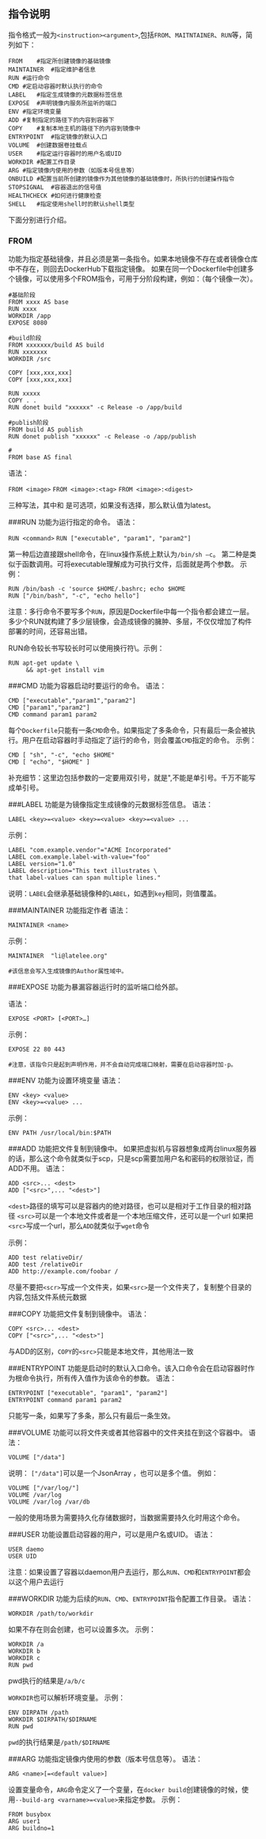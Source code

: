 ## 指令说明

指令格式一般为`<instruction><argument>`,包括`FROM`、`MAITNTAINER`、`RUN`等，简列如下：

```shell
FROM	#指定所创建镜像的基础镜像
MAINTAINER	#指定维护者信息
RUN	#运行命令
CMD	#定启动容器时默认执行的命令
LABEL	#指定生成镜像的元数据标签信息
EXPOSE	#声明镜像内服务所监听的端口
ENV	#指定环境变量
ADD	#复制指定的路径下的内容到容器下
COPY	#复制本地主机的路径下的内容到镜像中
ENTRYPOINT	#指定镜像的默认入口
VOLUME	#创建数据卷挂载点
USER	#指定运行容器时的用户名或UID
WORKDIR	#配置工作目录
ARG	#指定镜像内使用的参数（如版本号信息等）
ONBUILD	#配置当前所创建的镜像作为其他镜像的基础镜像时，所执行的创建操作指令
STOPSIGNAL	#容器退出的信号值
HEALTHCHECK	#如何进行健康检查
SHELL	#指定使用shell时的默认shell类型
```

下面分别进行介绍。

### FROM
功能为指定基础镜像，并且必须是第一条指令。如果本地镜像不存在或者镜像仓库中不存在，则回去DockerHub下载指定镜像。 如果在同一个Dockerfile中创建多个镜像，可以使用多个FROM指令，可用于分阶段构建，例如：（每个镜像一次）。
```shell
#基础阶段
FROM xxxx AS base
RUN xxxx
WORKDIR /app
EXPOSE 8080

#build阶段
FROM xxxxxxx/build AS build
RUN xxxxxxx
WORKDIR /src

COPY [xxx,xxx,xxx]
COPY [xxx,xxx,xxx]

RUN xxxxx
COPY . .
RUN donet build "xxxxxx" -c Release -o /app/build

#publish阶段
FROM build AS publish
RUN donet publish "xxxxxx" -c Release -o /app/publish

#
FROM base AS final
```

语法：

`FROM <image>`
`FROM <image>:<tag>`
`FROM <image>:<digest>` 

三种写法，其中和 是可选项，如果没有选择，那么默认值为latest。

###RUN
功能为运行指定的命令。
语法：

`RUN <command>`
`RUN ["executable", "param1", "param2"]`

第一种后边直接跟shell命令，在linux操作系统上默认为`/bin/sh –c`。
第二种是类似于函数调用。可将executable理解成为可执行文件，后面就是两个参数。
示例：
```shell
RUN /bin/bash -c 'source $HOME/.bashrc; echo $HOME
RUN ["/bin/bash", "-c", "echo hello"]
```
注意：多行命令不要写多个`RUN`，原因是Dockerfile中每一个指令都会建立一层。
多少个RUN就构建了多少层镜像，会造成镜像的臃肿、多层，不仅仅增加了构件部署的时间，还容易出错。

RUN命令较长书写较长时可以使用换行符\。示例：
```shell
RUN apt-get update \
     && apt-get install vim
```

###CMD
功能为容器启动时要运行的命令。
语法：
```shell
CMD ["executable","param1","param2"]
CMD ["param1","param2"]
CMD command param1 param2
```

每个`Dockerfile`只能有一条`CMD`命令。如果指定了多条命令，只有最后一条会被执行。用户在启动容器时手动指定了运行的命令，则会覆盖`CMD`指定的命令。
示例：
```shell
CMD [ "sh", "-c", "echo $HOME" 
CMD [ "echo", "$HOME" ]
```

补充细节：这里边包括参数的一定要用双引号，就是",不能是单引号。千万不能写成单引号。

###LABEL
功能是为镜像指定生成镜像的元数据标签信息。
语法：

`LABEL <key>=<value> <key>=<value> <key>=<value> ...`

示例：
```shell
LABEL "com.example.vendor"="ACME Incorporated"
LABEL com.example.label-with-value="foo"
LABEL version="1.0"
LABEL description="This text illustrates \
that label-values can span multiple lines."
```

说明：`LABEL`会继承基础镜像种的`LABEL`，如遇到`key`相同，则值覆盖。

###MAINTAINER
功能指定作者
语法：

`MAINTAINER <name>`


示例：
```shell
MAINTAINER  "li@latelee.org"

#该信息会写入生成镜像的Author属性域中。
```

###EXPOSE
功能为暴漏容器运行时的监听端口给外部。

语法：

`EXPOSE <PORT> [<PORT>…]`

示例：
```shell
EXPOSE 22 80 443

#注意，该指令只是起到声明作用，并不会自动完成端口映射，需要在启动容器时加-p。
```
###ENV
功能为设置环境变量
语法：
```shell
ENV <key> <value>
ENV <key>=<value> ...
```

示例：
```shell
ENV PATH /usr/local/bin:$PATH

```
###ADD
功能把文件复制到镜像中。
如果把虚拟机与容器想象成两台linux服务器的话，那么这个命令就类似于scp，只是scp需要加用户名和密码的权限验证，而ADD不用。
语法：
```shell
ADD <src>... <dest>
ADD ["<src>",... "<dest>"]
```
`<dest>`路径的填写可以是容器内的绝对路径，也可以是相对于工作目录的相对路径
`<src>`可以是一个本地文件或者是一个本地压缩文件，还可以是一个url
如果把`<src>`写成一个url，那么`ADD`就类似于`wget`命令

示例：
```shell
ADD test relativeDir/ 
ADD test /relativeDir
ADD http://example.com/foobar /
```

尽量不要把`<scr>`写成一个文件夹，如果`<src>`是一个文件夹了，复制整个目录的内容,包括文件系统元数据

###COPY
功能把文件复制到镜像中。
语法：
```shell
COPY <src>... <dest>
COPY ["<src>",... "<dest>"]
```

与ADD的区别，`COPY`的`<src>`只能是本地文件，其他用法一致

###ENTRYPOINT
功能是启动时的默认入口命令。该入口命令会在启动容器时作为根命令执行，所有传入值作为该命令的参数。
语法：
```shell
ENTRYPOINT ["executable", "param1", "param2"]
ENTRYPOINT command param1 param2
```

只能写一条，如果写了多条，那么只有最后一条生效。

###VOLUME
功能可以将文件夹或者其他容器中的文件夹挂在到这个容器中。
语法：
```shell
VOLUME ["/data"]
```

说明：
`["/data"]`可以是一个JsonArray ，也可以是多个值。
例如：
```shell
VOLUME ["/var/log/"]
VOLUME /var/log
VOLUME /var/log /var/db
```

一般的使用场景为需要持久化存储数据时，当数据需要持久化时用这个命令。

###USER
功能设置启动容器的用户，可以是用户名或UID。
语法：
```shell
USER daemo
USER UID
```
注意：如果设置了容器以daemon用户去运行，那么`RUN`、`CMD`和`ENTRYPOINT`都会以这个用户去运行

###WORKDIR
功能为后续的`RUN`、`CMD`、`ENTRYPOINT`指令配置工作目录。
语法：
```shell
WORKDIR /path/to/workdir
```
如果不存在则会创建，也可以设置多次。
示例：
```shell
WORKDIR /a
WORKDIR b
WORKDIR c
RUN pwd
```

pwd执行的结果是`/a/b/c`

`WORKDIR`也可以解析环境变量。
示例：
```shell
ENV DIRPATH /path
WORKDIR $DIRPATH/$DIRNAME
RUN pwd
```

`pwd`的执行结果是`/path/$DIRNAME`

###ARG
功能指定镜像内使用的参数（版本号信息等）。
语法：
```shell
ARG <name>[=<default value>]
```

设置变量命令，`ARG`命令定义了一个变量，在`docker build`创建镜像的时候，使用`--build-arg <varname>=<value>`来指定参数。
示例：
```shell
FROM busybox
ARG user1
ARG buildno=1
```
